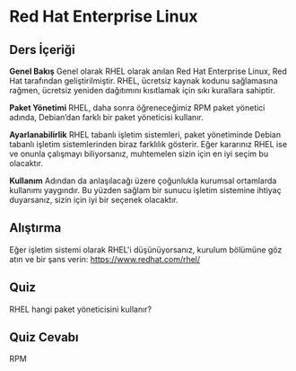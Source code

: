 # Red Hat Enterprise Linux

## Ders İçeriği

<b>Genel Bakış</b>
Genel olarak RHEL olarak anılan Red Hat Enterprise Linux, Red Hat tarafından geliştirilmiştir. RHEL, ücretsiz kaynak kodunu sağlamasına rağmen, ücretsiz yeniden dağıtımını kısıtlamak için sıkı kurallara sahiptir.

<b>Paket Yönetimi</b>
RHEL, daha sonra öğreneceğimiz RPM paket yönetici adında, Debian’dan farklı bir paket yöneticisi kullanır.

<b>Ayarlanabilirlik</b>
RHEL tabanlı işletim sistemleri, paket yönetiminde Debian tabanlı işletim sistemlerinden biraz farklılık gösterir. Eğer kararınız RHEL ise ve onunla çalışmayı biliyorsanız, muhtemelen sizin için en iyi seçim bu olacaktır. 

<b>Kullanım</b>
Adından da anlaşılacağı üzere çoğunlukla kurumsal ortamlarda kullanımı yaygındır. Bu yüzden sağlam bir sunucu işletim sistemine ihtiyaç duyarsanız, sizin için iyi bir seçenek olacaktır.

## Alıştırma

Eğer işletim sistemi olarak RHEL'i düşünüyorsanız, kurulum bölümüne göz atın ve bir şans verin: <a href='https://www.redhat.com/rhel/'>https://www.redhat.com/rhel/</a>

## Quiz

RHEL hangi paket yöneticisini kullanır?

## Quiz Cevabı

RPM
